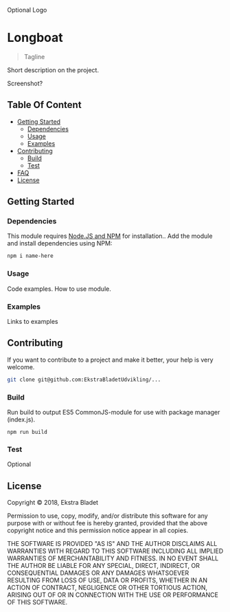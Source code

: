 Optional Logo

# Longboat

> Tagline

Short description on the project.

Screenshot?

## Table Of Content

* [Getting Started](#getting-started)
  * [Dependencies](#dependencies)
  * [Usage](#usage)
  * [Examples](#examples)
* [Contributing](#contributing)
  * [Build](#build)
  * [Test](#test)
* [FAQ](#faq)
* [License](#license)

## Getting Started

### Dependencies

This module requires [Node.JS and NPM](https://www.npmjs.com/get-npm) for installation.. Add the module and install dependencies using NPM:

```sh
npm i name-here
```

### Usage

Code examples. How to use module.

### Examples

Links to examples

## Contributing

If you want to contribute to a project and make it better, your help is very welcome.

```sh
git clone git@github.com:EkstraBladetUdvikling/...
```

### Build

Run build to output ES5 CommonJS-module for use with package manager (index.js).

```node
npm run build
```

### Test

Optional

## License

Copyright © 2018, Ekstra Bladet

Permission to use, copy, modify, and/or distribute this software for any purpose with or without fee is hereby granted, provided that the above copyright notice and this permission notice appear in all copies.

THE SOFTWARE IS PROVIDED "AS IS" AND THE AUTHOR DISCLAIMS ALL WARRANTIES WITH REGARD TO THIS SOFTWARE INCLUDING ALL IMPLIED WARRANTIES OF MERCHANTABILITY AND FITNESS. IN NO EVENT SHALL THE AUTHOR BE LIABLE FOR ANY SPECIAL, DIRECT, INDIRECT, OR CONSEQUENTIAL DAMAGES OR ANY DAMAGES WHATSOEVER RESULTING FROM LOSS OF USE, DATA OR PROFITS, WHETHER IN AN ACTION OF CONTRACT, NEGLIGENCE OR OTHER TORTIOUS ACTION, ARISING OUT OF OR IN CONNECTION WITH THE USE OR PERFORMANCE OF THIS SOFTWARE.
